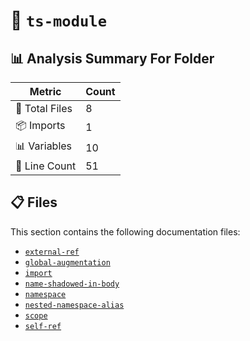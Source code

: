 # 📁 `ts-module`

## 📊 Analysis Summary For Folder

| Metric | Count |
|--------|-------|
| 📁 Total Files | 8 |
| 📦 Imports | 1 |
| 📊 Variables | 10 |
| 🔢 Line Count | 51 |


## 📋 Files

This section contains the following documentation files:

- [`external-ref`](./external-ref.md)
- [`global-augmentation`](./global-augmentation.md)
- [`import`](./import.md)
- [`name-shadowed-in-body`](./name-shadowed-in-body.md)
- [`namespace`](./namespace.md)
- [`nested-namespace-alias`](./nested-namespace-alias.md)
- [`scope`](./scope.md)
- [`self-ref`](./self-ref.md)